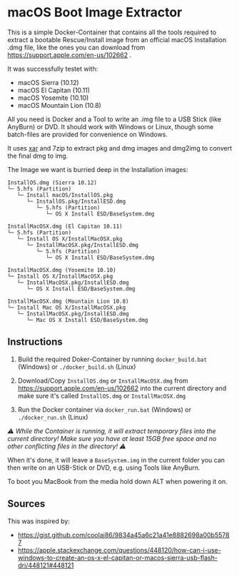 # macOS Boot Image Extractor

This is a simple Docker-Container that contains all the tools required to extract a bootable Rescue/Install image from an official macOS Installation .dmg file, like the ones you can download from https://support.apple.com/en-us/102662 .

It was successfully testet with:
- macOS Sierra (10.12)
- macOS El Capitan (10.11)
- macOS Yosemite (10.10)
- macOS Mountain Lion (10.8)

All you need is Docker and a Tool to write an .img file to a USB Stick (like AnyBurn) or DVD. It should work with Windows or Linux, though some batch-files are provided for convenience on Windows.

It uses [xar](https://github.com/mackyle/xar) and 7zip to extract pkg and dmg images and dmg2img to convert the final dmg to img.

The Image we want is burried deep in the Installation images:
```
InstallOS.dmg (Sierra 10.12)
└─ 5.hfs (Partition)
   └─ Install macOS/InstallOS.pkg
      └─ InstallOS.pkg/InstallESD.dmg
         └─ 5.hfs (Partition)
            └─ OS X Install ESD/BaseSystem.dmg

InstallMacOSX.dmg (El Capitan 10.11)
└─ 5.hfs (Partition)
   └─ Install OS X/InstallMacOSX.pkg
      └─ InstallMacOSX.pkg/InstallESD.dmg
         └─ 5.hfs (Partition)
            └─ OS X Install ESD/BaseSystem.dmg

InstallMacOSX.dmg (Yosemite 10.10)
└─ Install OS X/InstallMacOSX.pkg
   └─ InstallMacOSX.pkg/InstallESD.dmg
      └─ OS X Install ESD/BaseSystem.dmg

InstallMacOSX.dmg (Mountain Lion 10.8)
└─ Install Mac OS X/InstallMacOSX.pkg
   └─ InstallMacOSX.pkg/InstallESD.dmg
      └─ Mac OS X Install ESD/BaseSystem.dmg
 ```

## Instructions

1. Build the required Doker-Container by running `docker_build.bat` (Windows) or `./docker_build.sh` (Linux)

1. Download/Copy `InstallOS.dmg` or `InstallMacOSX.dmg` from https://support.apple.com/en-us/102662 into the current directory and make sure it's called `InstallOS.dmg` or `InstallMacOSX.dmg`

1. Run the Docker container via `docker_run.bat` (Windows) or `./docker_run.sh` (Linux)

*⚠ While the Container is running, it will extract temporary files into the current directory! Make sure you have at least 15GB free space and no other conflicting files in the directory! ⚠*

When it's done, it will leave a `BaseSystem.img` in the current folder you can then write on an USB-Stick or DVD, e.g. using Tools like AnyBurn.

To boot you MacBook from the media hold down ALT when powering it on.

## Sources
This was inspired by:
- https://gist.github.com/coolaj86/9834a45a6c21a41e8882698a00b55787
- https://apple.stackexchange.com/questions/448120/how-can-i-use-windows-to-create-an-os-x-el-capitan-or-macos-sierra-usb-flash-dri/448121#448121